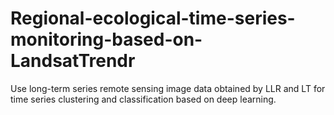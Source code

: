 # Regional-ecological-time-series-monitoring-based-on-LandsatTrendr
Use long-term series remote sensing image data obtained by LLR and LT for time series clustering and classification based on deep learning.
